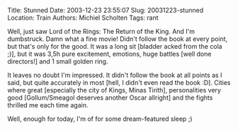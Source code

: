 Title: Stunned
Date: 2003-12-23 23:55:07
Slug: 20031223-stunned
Location: Train
Authors: Michiel Scholten
Tags: rant

<p>Well, just saw Lord of the Rings: The Return of the King. And I'm dumbstruck. Damn what a fine movie! Didn't follow the book at every point, but that's only for the good. It was a long sit [bladder acked from the cola ;)], but it was 3,5h pure excitement, emotions, huge battles [well done directors!] and 1 small golden ring.</p>
<p>It leaves no doubt I'm impressed. It didn't follow the book at all points as I said, but quite accurately in most [hell, I didn't even read the book :D]. Cities where great [especially the city of Kings, Minas Tirith], personalities very good [Gollum/Smeagol deserves another Oscar allright] and the fights thrilled me each time again.</p>
<p>Well, enough for today, I'm of for some dream-featured sleep ;)</p>